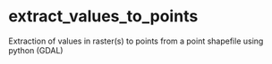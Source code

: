 # extract_values_to_points
Extraction of values in raster(s) to points from a point shapefile using python (GDAL)
